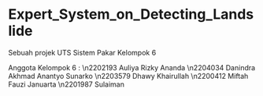 # Expert_System_on_Detecting_Landslide
Sebuah projek UTS Sistem Pakar Kelompok 6

Anggota Kelompok 6 :
\n2202193  Auliya Rizky Ananda
\n2204034  Danindra Akhmad Anantyo Sunarko
\n2203579  Dhawy Khairullah 
\n2200412  Miftah Fauzi Januarta
\n2201987  Sulaiman
